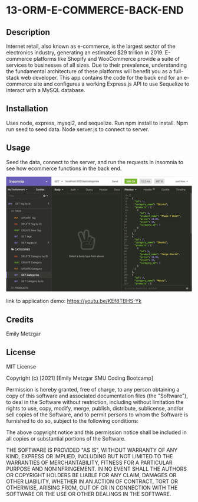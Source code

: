 # 13-ORM-E-COMMERCE-BACK-END

## Description
Internet retail, also known as e-commerce, is the largest sector of the electronics industry, generating an estimated $29 trillion in 2019. E-commerce platforms like Shopify and WooCommerce provide a suite of services to businesses of all sizes. Due to their prevalence, understanding the fundamental architecture of these platforms will benefit you as a full-stack web developer. This app contains the code for the back end for an e-commerce site and configures a working Express.js API to use Sequelize to interact with a MySQL database.

## Installation
Uses node, express, mysql2, and sequelize. Run npm install to install. Npm run seed to seed data. Node server.js to connect to server.

## Usage 
Seed the data, connect to the server, and run the requests in insomnia to see how ecommerce functions in the back end.


![A screenshot of the application](./assets/gif.gif)

link to application demo: https://youtu.be/KEf8TBHS-Yk

## Credits
Emily Metzgar

## License
MIT License

Copyright (c) [2021] [Emily Metzgar SMU Coding Bootcamp]

Permission is hereby granted, free of charge, to any person obtaining a copy of this software and associated documentation files (the "Software"), to deal in the Software without restriction, including without limitation the rights to use, copy, modify, merge, publish, distribute, sublicense, and/or sell copies of the Software, and to permit persons to whom the Software is furnished to do so, subject to the following conditions:

The above copyright notice and this permission notice shall be included in all copies or substantial portions of the Software.

THE SOFTWARE IS PROVIDED "AS IS", WITHOUT WARRANTY OF ANY KIND, EXPRESS OR IMPLIED, INCLUDING BUT NOT LIMITED TO THE WARRANTIES OF MERCHANTABILITY, FITNESS FOR A PARTICULAR PURPOSE AND NONINFRINGEMENT. IN NO EVENT SHALL THE AUTHORS OR COPYRIGHT HOLDERS BE LIABLE FOR ANY CLAIM, DAMAGES OR OTHER LIABILITY, WHETHER IN AN ACTION OF CONTRACT, TORT OR OTHERWISE, ARISING FROM, OUT OF OR IN CONNECTION WITH THE SOFTWARE OR THE USE OR OTHER DEALINGS IN THE SOFTWARE.
